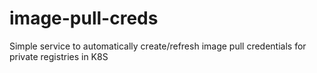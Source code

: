 # image-pull-creds
Simple service to automatically create/refresh image pull credentials for private registries in K8S
